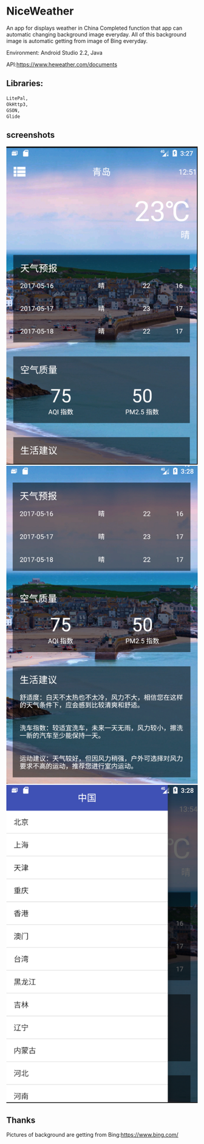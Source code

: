 # NiceWeather
An app for displays weather in China
Completed function that app can automatic changing background image everyday.
All of this background image is automatic getting from image of Bing everyday.

Environment: Android Studio 2.2, Java

API:https://www.heweather.com/documents

## Libraries:
    LitePal,
    OkHttp3,
    GSON,
    Glide
## screenshots
![](screenshots/main.png) ![](screenshots/suggestion.png) ![](screenshots/drawer.png)
## Thanks
Pictures of background are getting from Bing:https://www.bing.com/

